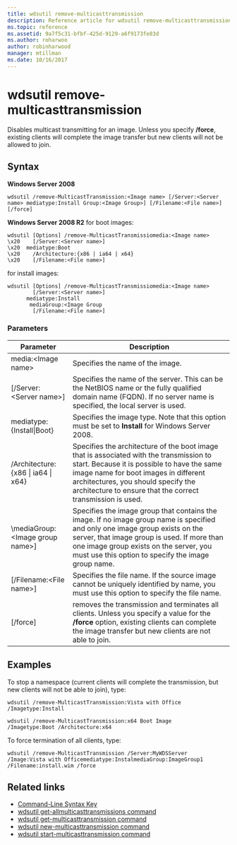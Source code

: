```yaml
---
title: wdsutil remove-multicasttransmission
description: Reference article for wdsutil remove-multicasttransmission, which disables multicast transmitting for an image.
ms.topic: reference
ms.assetid: 9a7f5c31-bfbf-425d-9129-a6f9173fe83d
ms.author: roharwoo
author: robinharwood
manager: mtillman
ms.date: 10/16/2017
---
```


# wdsutil remove-multicasttransmission



Disables multicast transmitting for an image. Unless you specify **/force**, existing clients will complete the image transfer but new clients will not be allowed to join.

## Syntax
**Windows Server 2008**
```
wdsutil /remove-MulticastTransmission:<Image name> [/Server:<Server name> mediatype:Install Group:<Image Group>] [/Filename:<File name>] [/force]
```
**Windows Server 2008 R2**
for boot images:
```
wdsutil [Options] /remove-MulticastTransmissiomedia:<Image name>
\x20    [/Server:<Server name>]
\x20  mediatype:Boot
\x20    /Architecture:{x86 | ia64 | x64}
\x20    [/Filename:<File name>]
```
for install images:
```
wdsutil [Options] /remove-MulticastTransmissiomedia:<Image name>
        [/Server:<Server name>]
      mediatype:Install
       mediaGroup:<Image Group
        [/Filename:<File name>]
```
### Parameters

|Parameter|Description|
|-------|--------|
|media:\<Image name\>|Specifies the name of the image.|
|[/Server:\<Server name\>]|Specifies the name of the server. This can be the NetBIOS name or the fully qualified domain name (FQDN). If no server name is specified, the local server is used.|
mediatype:{Install\|Boot}|Specifies the image type. Note that this option must be set to **Install** for Windows Server 2008.|
|/Architecture:{x86 \| ia64 \| x64}|Specifies the architecture of the boot image that is associated with the transmission to start. Because it is possible to have the same image name for boot images in different architectures, you should specify the architecture to ensure that the correct transmission is used.|
|\mediaGroup:\<Image group name\>]|Specifies the image group that contains the image. If no image group name is specified and only one image group exists on the server, that image group is used. If more than one image group exists on the server, you must use this option to specify the image group name.|
|[/Filename:\<File name\>]|Specifies the file name. If the source image cannot be uniquely identified by name, you must use this option to specify the file name.|
|[/force]|removes the transmission and terminates all clients. Unless you specify a value for the **/force** option, existing clients can complete the image transfer but new clients are not able to join.|

## Examples
To stop a namespace (current clients will complete the transmission, but new clients will not be able to join), type:
```
wdsutil /remove-MulticastTransmission:Vista with Office
/Imagetype:Install
```
```
wdsutil /remove-MulticastTransmission:x64 Boot Image
/Imagetype:Boot /Architecture:x64
```
To force termination of all clients, type:
```
wdsutil /remove-MulticastTransmission /Server:MyWDSServer
/Image:Vista with Officemediatype:InstalmediaGroup:ImageGroup1
/Filename:install.wim /force
```
## Related links
- [Command-Line Syntax Key](command-line-syntax-key.md)
- [wdsutil get-allmulticasttransmissions command](wdsutil-get-allmulticasttransmissions.md)
- [wdsutil get-multicasttransmission command](wdsutil-get-multicasttransmission.md)
- [wdsutil new-multicasttransmission command](wdsutil-new-multicasttransmission.md)
- [wdsutil start-multicasttransmission command](wdsutil-start-multicasttransmission.md)
